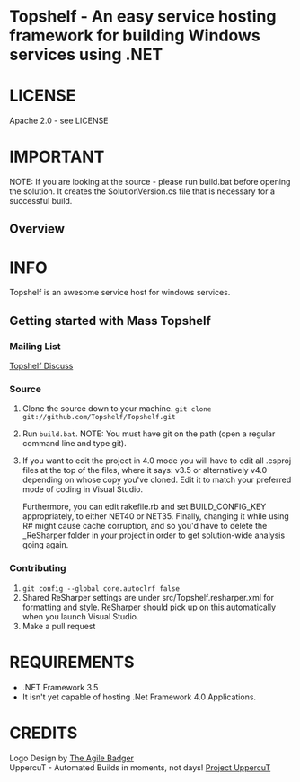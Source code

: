 Topshelf - An easy service hosting framework for building Windows services using .NET
=======

# LICENSE
Apache 2.0 - see LICENSE

# IMPORTANT
NOTE: If you are looking at the source - please run build.bat before opening the solution. It creates the SolutionVersion.cs file that is necessary for a successful build.

## Overview
# INFO
Topshelf is an awesome service host for windows services.

## Getting started with Mass Topshelf

### Mailing List

[Topshelf Discuss](http://groups.google.com/group/topshelf-discuss)

### Source

 1. Clone the source down to your machine. 
   `git clone git://github.com/Topshelf/Topshelf.git`
2. Run `build.bat`. NOTE: You must have git on the path (open a regular command line and type git).
3. If you want to edit the project in 4.0 mode you will have to edit all .csproj files at the top of the files, where it says:
    <TargetFrameworkVersion Condition=" '$(TargetFrameworkVersion)' == '' ">v3.5</TargetFrameworkVersion> 
   or alternatively
    <TargetFrameworkVersion Condition=" '$(TargetFrameworkVersion)' == '' ">v4.0</TargetFrameworkVersion>
   depending on whose copy you've cloned. Edit it to match your preferred mode of coding in Visual Studio.
   
   Furthermore, you can edit rakefile.rb and set BUILD_CONFIG_KEY appropriately, to either NET40 or NET35.
   Finally, changing it while using R# might cause cache corruption, and so you'd have to delete the _ReSharper
   folder in your project in order to get solution-wide analysis going again.

### Contributing 

1. `git config --global core.autoclrf false`
2. Shared ReSharper settings are under src/Topshelf.resharper.xml for formatting and style. ReSharper should pick up on this automatically when you launch Visual Studio.
3. Make a pull request

    
# REQUIREMENTS
* .NET Framework 3.5 
* It isn't yet capable of hosting .Net Framework 4.0 Applications.

# CREDITS
Logo Design by [The Agile Badger](http://www.theagilebadger.com)  
UppercuT - Automated Builds in moments, not days! [Project UppercuT](http://projectuppercut.org)
